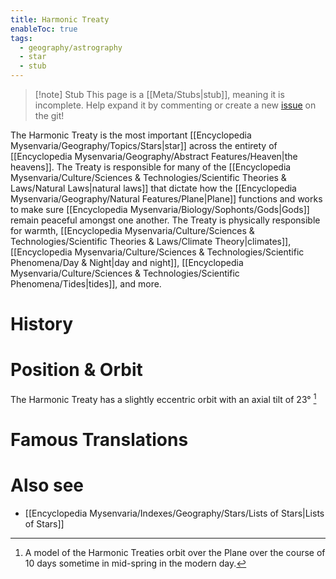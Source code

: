 ```yaml
---
title: Harmonic Treaty
enableToc: true
tags:
  - geography/astrography
  - star
  - stub
---
```


> [!note] Stub
> This page is a [[Meta/Stubs|stub]], meaning it is incomplete. Help expand it by commenting or create a new [issue](https://github.com/RagtimeGal/quartz--encyclopedia-mysenvaria/issues/new/choose) on the git!

The Harmonic Treaty is the most important [[Encyclopedia Mysenvaria/Geography/Topics/Stars|star]] across the entirety of [[Encyclopedia Mysenvaria/Geography/Abstract Features/Heaven|the heavens]]. The Treaty is responsible for many of the [[Encyclopedia Mysenvaria/Culture/Sciences & Technologies/Scientific Theories & Laws/Natural Laws|natural laws]] that dictate how the [[Encyclopedia Mysenvaria/Geography/Natural Features/Plane|Plane]] functions and works to make sure [[Encyclopedia Mysenvaria/Biology/Sophonts/Gods|Gods]] remain peaceful amongst one another. The Treaty is physically responsible for warmth, [[Encyclopedia Mysenvaria/Culture/Sciences & Technologies/Scientific Theories & Laws/Climate Theory|climates]], [[Encyclopedia Mysenvaria/Culture/Sciences & Technologies/Scientific Phenomena/Day & Night|day and night]], [[Encyclopedia Mysenvaria/Culture/Sciences & Technologies/Scientific Phenomena/Tides|tides]], and more.
# History

# Position & Orbit
The Harmonic Treaty has a slightly eccentric orbit with an axial tilt of 23°
[^figure1]
# Famous Translations

# Also see
- [[Encyclopedia Mysenvaria/Indexes/Geography/Stars/Lists of Stars|Lists of Stars]]

[^figure1]: A model of the Harmonic Treaties orbit over the Plane over the course of 10 days sometime in mid-spring in the modern day.